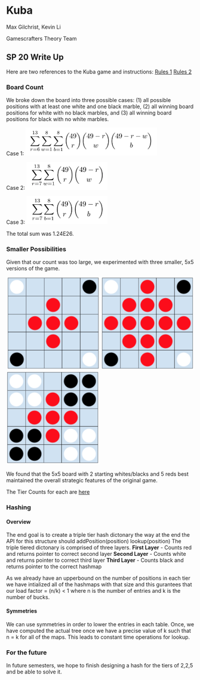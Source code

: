 # Kuba
Max Gilchrist, Kevin Li

Gamescrafters Theory Team

## SP 20 Write Up 
Here are two references to the Kuba game and instructions:
[Rules 1](http://www.di.fc.ul.pt/~jpn/gv/kuba.htm)
[Rules 2](https://sites.google.com/site/boardandpieces/list-of-games/kuba)

### Board Count
We broke down the board into three possible cases: (1) all possible positions with at least one white and one black marble, (2) all winning board positions for white with no black marbles, and (3) all winning board positions for black with no white marbles. 

Case 1: <img src="https://github.com/maxgilchrist/Kuba/blob/master/Images/case1.png" height="75">

Case 2: <img src="https://github.com/maxgilchrist/Kuba/blob/master/Images/case2.png" height="75">

Case 3: <img src="https://github.com/maxgilchrist/Kuba/blob/master/Images/case3.png" height="75">

The total sum was 1.24E26.

### Smaller Possibilities
Given that our count was too large, we experimented with three smaller, 5x5 versions of the game.

<img src="https://github.com/maxgilchrist/Kuba/blob/master/Images/225.png" width="250">
<img src="https://github.com/maxgilchrist/Kuba/blob/master/Images/2213.png" width="250">
<img src="https://github.com/maxgilchrist/Kuba/blob/master/Images/885.png" width="250">

We found that the 5x5 board with 2 starting whites/blacks and 5 reds best maintained the overall strategic features of the original game.

The Tier Counts for each are [here](https://github.com/maxgilchrist/Kuba/tree/master/Output)

### Hashing

#### Overview
The end goal is to create a triple tier hash dictonary
the way at the end the API for this structure
should addPosition(position) lookup(position)
The triple tiered dictonary is comprised of 
three layers. 
**First Layer** - Counts red and returns pointer to correct second layer
**Second Layer** - Counts white and returns pointer to correct third layer
**Third Layer** - Counts black and returns pointer to the correct hashmap

As we already have an upperbound on the number of positions in each tier
we have intialized all of the hashmaps with that size and this 
gurantees that our load factor = (n/k) < 1 where n is the number of entries
and k is the number of bucks. 

#### Symmetries
We can use symmetries in order to lower the entries in each table. Once, we have
computed the actual tree once we have a precise value of k such that n = k for 
all of the maps. This leads to constant time operations for lookup. 

### For the future
In future semesters, we hope to finish designing a hash for the tiers of 2,2,5 and be able to solve it.
